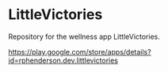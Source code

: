 # LittleVictories
Repository for the wellness app LittleVictories.

https://play.google.com/store/apps/details?id=rphenderson.dev.littlevictories
